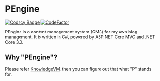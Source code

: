 # PEngine

[![Codacy Badge](https://api.codacy.com/project/badge/Grade/33bfd0a3367e497984b2866c7b68f92e)](https://www.codacy.com/manual/0x00000FF/PEngine?utm_source=github.com&amp;utm_medium=referral&amp;utm_content=0x00000FF/PEngine&amp;utm_campaign=Badge_Grade) [![CodeFactor](https://www.codefactor.io/repository/github/0x00000ff/pengine/badge/master)](https://www.codefactor.io/repository/github/0x00000ff/pengine/overview/master)

PEngine is a content management system (CMS) for my own blog management. It is written in C#, powered by ASP.NET Core MVC and .NET Core 3.0.

## Why "PEngine"?

Please refer [KnowledgeVM](https://github.com/0x00000ff/knowledge-vm), then you can figure out that what "P" stands for.